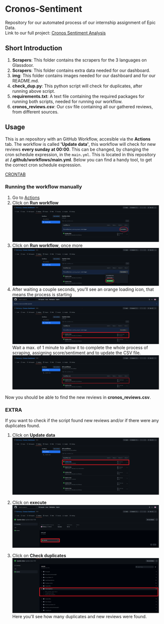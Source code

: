 # Cronos-Sentiment

Repository for our automated process of our internship assignment of Epic Data. <br>
Link to our full project: [Cronos Sentiment Analysis](https://github.com/davidwong19/cronos-sentiment-analyse.git)

## Short Introduction
1. **Scrapers**: This folder contains the scrapers for the 3 languages on Glassdoor.
2. **Scrapers**: This folder contains extra data needed for our dashboard.
3. **img**: This folder contains images needed for our dashboard and for our README.md.
4. **check_dup.py**: This python script will check for duplicates, after running above script.
5. **requirements.txt**: A text file containing the required packages for running both scripts, needed for running our workflow.
6. **cronos_reviews.csv**: Our csv file containing all our gathered reviews, from different sources.

## Usage
This is an repository with an GitHub Workflow, accesible via the **Actions** tab.
The workflow is called **'Update data'**, this workflow will check for new reviews **every sunday at 00:00**.
This can be changed, by changing the cron schedule expression, in the `main.yml`. This is located in this repository at **/.github/workflows/main.yml**.
Below you can find a handy tool, to get the correct cron schedule expression.

[CRONTAB](https://crontab.guru/#0_0_*_*_0)

### Running the workflow manually
1. Go to [Actions](https://github.com/Rehtsecp/Cronos-Sentiment/actions/workflows/main.yml)
2. Click on **Run workflow**
![Run Workflow 1](img/workflow1.png)
3. Click on **Run workflow**, once more
![Run Workflow 2](img/workflow2.png)
4. After waiting a couple seconds, you'll see an orange loading icon, that means the process is starting
![Start Workflow](img/w3.png)
Wait a max. of 1 minute to allow it to complete the whole process of scraping, assigning score/sentiment and to update the CSV file.
![Complete](img/w4.png)

Now you should be able to find the new reviews in **cronos_reviews.csv**.

### EXTRA
If you want to check if the script found new reviews and/or if there were any duplicates found. 

1. Click on **Update data**
![Extra 1](img/extra1.png)

2. Click on **execute**
![Extra 2](img/extra2.png)

3. Click on **Check duplicates**
![Extra 3](img/x3.png)
Here you'll see how many duplicates and new reviews were found.
